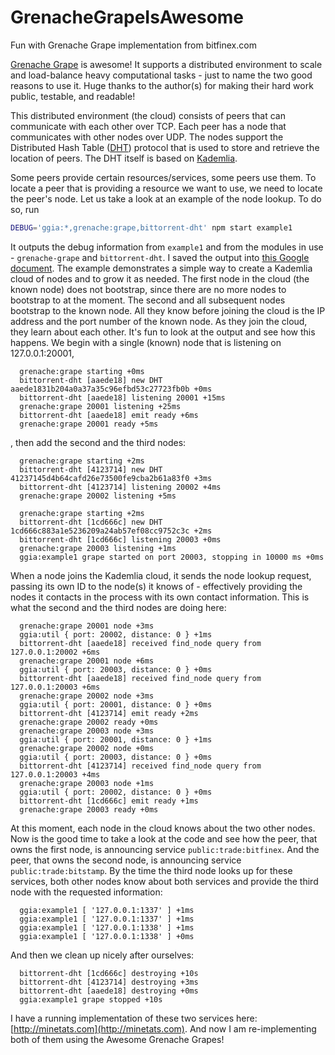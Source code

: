# GrenacheGrapeIsAwesome
Fun with Grenache Grape implementation from bitfinex.com

[Grenache Grape](https://github.com/bitfinexcom/grenache-grape) is awesome! It supports a distributed environment to scale and load-balance heavy computational tasks - just to name the two good reasons to use it. Huge thanks to the author(s) for making their hard work public, testable, and readable!

This distributed environment (the cloud) consists of peers that can communicate with each other over TCP. Each peer has a node that communicates with other nodes over UDP. The nodes support the Distributed Hash Table ([DHT](http://www.bittorrent.org/beps/bep_0005.html)) protocol that is used to store and retrieve the location of peers. The DHT itself is based on [Kademlia](http://www.ic.unicamp.br/%7Ebit/ensino/mo809_1s13/papers/P2P/Kademlia-%20A%20Peer-to-Peer%20Information%20System%20Based%20on%20the%20XOR%20Metric%20.pdf).

Some peers provide certain resources/services, some peers use them. To locate a peer that is providing a resource we want to use, we need to locate the peer's node. Let us take a look at an example of the node lookup. To do so, run

```bash
DEBUG='ggia:*,grenache:grape,bittorrent-dht' npm start example1
```

It outputs the debug information from `example1` and from the modules in use - `grenache-grape` and `bittorrent-dht`. I saved the output into [this Google document](https://docs.google.com/document/d/1qqULcyuq26l3t1Gcs_9qCsxkYqQMqNBdX-A81Sz2bFY/edit). The example demonstrates a simple way to create a Kademlia cloud of nodes and to grow it as needed. The first node in the cloud (the known node) does not bootstrap, since there are no more nodes to bootstrap to at the moment. The second and all subsequent nodes bootstrap to the known node. All they know before joining the cloud is the IP address and the port number of the known node. As they join the cloud, they learn about each other. It's fun to look at the output and see how this happens. We begin with a single (known) node that is listening on 127.0.0.1:20001,

```
  grenache:grape starting +0ms
  bittorrent-dht [aaede18] new DHT aaede1831b204a0a37a35c96efbd53c27723fb0b +0ms
  bittorrent-dht [aaede18] listening 20001 +15ms
  grenache:grape 20001 listening +25ms
  bittorrent-dht [aaede18] emit ready +6ms
  grenache:grape 20001 ready +5ms
```

, then add the second and the third nodes:

```
  grenache:grape starting +2ms
  bittorrent-dht [4123714] new DHT 41237145d4b64cafd26e73500fe9cba2b61a83f0 +3ms
  bittorrent-dht [4123714] listening 20002 +4ms
  grenache:grape 20002 listening +5ms

  grenache:grape starting +2ms
  bittorrent-dht [1cd666c] new DHT 1cd666c883a1e5236209a24ab57ef08cc9752c3c +2ms
  bittorrent-dht [1cd666c] listening 20003 +0ms
  grenache:grape 20003 listening +1ms
  ggia:example1 grape started on port 20003, stopping in 10000 ms +0ms
```

When a node joins the Kademlia cloud, it sends the node lookup request, passing its own ID  to the node(s) it knows of - effectively providing the nodes it contacts in the process with its own contact information. This is what the second and the third nodes are doing here:

```
  grenache:grape 20001 node +3ms
  ggia:util { port: 20002, distance: 0 } +1ms
  bittorrent-dht [aaede18] received find_node query from 127.0.0.1:20002 +6ms
  grenache:grape 20001 node +6ms
  ggia:util { port: 20003, distance: 0 } +0ms
  bittorrent-dht [aaede18] received find_node query from 127.0.0.1:20003 +6ms
  grenache:grape 20002 node +3ms
  ggia:util { port: 20001, distance: 0 } +0ms
  bittorrent-dht [4123714] emit ready +2ms
  grenache:grape 20002 ready +0ms
  grenache:grape 20003 node +3ms
  ggia:util { port: 20001, distance: 0 } +1ms
  grenache:grape 20002 node +0ms
  ggia:util { port: 20003, distance: 0 } +0ms
  bittorrent-dht [4123714] received find_node query from 127.0.0.1:20003 +4ms
  grenache:grape 20003 node +1ms
  ggia:util { port: 20002, distance: 0 } +0ms
  bittorrent-dht [1cd666c] emit ready +1ms
  grenache:grape 20003 ready +0ms
```

At this moment, each node in the cloud knows about the two other nodes. Now is the good time to take a look at the code and see how the peer, that owns the first node, is announcing service `public:trade:bitfinex`. And the peer, that owns the second node, is announcing service `public:trade:bitstamp`. By the time the third node looks up for these services, both other nodes know about both services and provide the third node with the requested information:

```
  ggia:example1 [ '127.0.0.1:1337' ] +1ms
  ggia:example1 [ '127.0.0.1:1337' ] +1ms
  ggia:example1 [ '127.0.0.1:1338' ] +1ms
  ggia:example1 [ '127.0.0.1:1338' ] +0ms
```

And then we clean up nicely after ourselves:

```
  bittorrent-dht [1cd666c] destroying +10s
  bittorrent-dht [4123714] destroying +3ms
  bittorrent-dht [aaede18] destroying +0ms
  ggia:example1 grape stopped +10s
```

I have a running implementation of these two services here: [http://minetats.com](http://minetats.com). And now I am re-implementing both of them using the Awesome Grenache Grapes!
